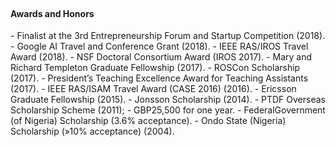 
<br> 
<h4><i class="fa fa-chevron-right"></i><i class="fa fa-chevron-right"></i> Awards and Honors</h4>
 -  Finalist at the 3rd Entrepreneurship Forum and Startup Competition (2018).
 -  Google AI Travel and Conference Grant (2018).
 -  IEEE RAS/IROS Travel Award  (2018).
 -  NSF Doctoral Consortium Award (IROS 2017). 
 -  Mary and Richard Templeton Graduate Fellowship (2017). 
 -  ROSCon Scholarship (2017). 
 -  President’s Teaching Excellence Award for Teaching Assistants (2017). 
 -  IEEE RAS/ISAM Travel Award (CASE 2016) (2016). 
 -  Ericsson Graduate Fellowship (2015).
 -  Jonsson Scholarship (2014).
 -  PTDF Overseas Scholarship Scheme (2011); 
    -  GBP25,500 for one year.
 -  FederalGovernment (of Nigeria) Scholarship (3.6% acceptance).
 -  Ondo State (Nigeria) Scholarship (»10% acceptance) (2004). 
